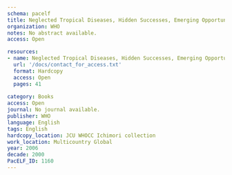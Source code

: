 ```yaml
---
schema: pacelf
title: Neglected Tropical Diseases, Hidden Successes, Emerging Opportunities
organization: WHO
notes: No abstract available.
access: Open

resources:
- name: Neglected Tropical Diseases, Hidden Successes, Emerging Opportunities
  url: '/docs/contact_for_access.txt'
  format: Hardcopy
  access: Open
  pages: 41
 
category: Books
access: Open
journal: No journal available.
publisher: WHO
language: English 
tags: English 
hardcopy_location: JCU WHOCC Ichimori collection
work_location: Multicountry Global
year: 2006
decade: 2000
PacELF_ID: 1160
---
```

